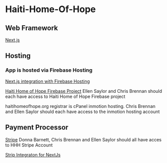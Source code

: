 # Haiti-Home-Of-Hope

## Web Framework
[Next.js](https://nextjs.org/)

## Hosting
### App is hosted via Firebase Hosting
  [Next.js integration with Firebase Hosting](https://firebase.google.com/docs/hosting/frameworks/nextjs#initialize_a_new_project)
  
  [Haiti Home of Hope Firebase Project](https://console.firebase.google.com/u/0/project/haiti-home-of-hope/overview) Ellen Saylor and Chris Brennan should each have access to Haiti Home of Hope Firebase project

  haitihomeofhope.org registrar is cPanel inmotion hosting. Chris Brennan and Ellen Saylor should each have access to the inmotion hosting account


## Payment Processor

   [Stripe](https://dashboard.stripe.com/login) Donna Barnett, Chris Brennan and Ellen Saylor should all have acces to HHH Stripe Account

   [Strip Integraton for NextJs]()
